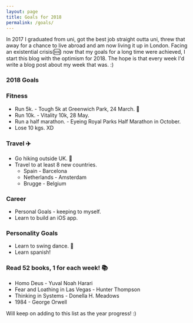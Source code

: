 ```yaml
---
layout: page
title: Goals for 2018
permalink: /goals/
---
```


In 2017 I graduated from uni, got the best job straight outta uni, threw that away for a chance to live abroad and am now living it up in London.
Facing an existential crisis(:sos:) now that my goals for a long time were achieved, I start this blog with the optimism for 2018.
The hope is that every week I'd write a blog post about my week that was. :)

### 2018 Goals

### Fitness
* Run 5k. - Tough 5k at Greenwich Park, 24 March. :runner:
* Run 10k. - Vitality 10k, 28 May.
* Run a half marathon. - Eyeing Royal Parks Half Marathon in October.
* Lose 10 kgs. XD

### Travel :airplane:
* Go hiking outside UK. :sunrise_over_mountains:
* Travel to at least 8 new countries.
	* Spain - Barcelona
	* Netherlands - Amsterdam 
	* Brugge - Belgium

### Career
* Personal Goals - keeping to myself.
* Learn to build an iOS app. 

### Personality Goals
* Learn to swing dance. :dancer:
* Learn spanish!

### Read 52 books, 1 for each week! :books:

* Homo Deus - Yuval Noah Harari
* Fear and Loathing in Las Vegas - Hunter Thompson
* Thinking in Systems - Donella H. Meadows
* 1984 - George Orwell 

Will keep on adding to this list as the year progress! :)
